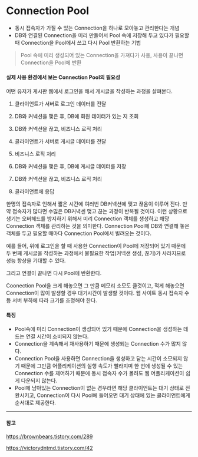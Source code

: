 # Connection Pool

- 동시 접속자가 가질 수 있는 Connection을 하나로 모아놓고 관리한다는 개념
- DB와 연결된 Connection을 미리 만들어서 Pool 속에 저장해 두고 있다가 필요할 때 Connection을 Pool에서 쓰고 다시 Pool 반환하는 기법

> Pool 속에 미리 생성되어 있는 Connection을 가져다가 사용, 사용이 끝나면 Connection을 Pool에 반환

#### 실제 사용 환경에서 보는 Connection Pool의 필요성

어떤 유저가 게시판 웹에서 로그인을 해서 게시글을 작성하는 과정을 살펴본다.

01. 클라이언트가 서버로 로그인 데이터를 전달
02. DB와 커넥션을 맺은 후, DB에 회원 데이터가 있는 지 조회
03. DB와 커넥션을 끊고, 비즈니스 로직 처리

01. 클라이언트가 서버로 게시글 데이터를 전달
02. 비즈니스 로직 처리
03. DB와 커넥션을 맺은 후, DB에 게시글 데이터를 저장
04. DB와 커넥션을 끊고, 비즈니스 로직 처리
05. 클라이언트에 응답

한명의 접속자로 인해서 짧은 시간에 여러번 DB커넥션에 맺고 끊음이 이루어 진다. 만약 접속자가 많다면 수많은 DB커녁센 맺고 끊는 과정이 반복될 것이다.
이런 상황으로 생기는 오버헤드를 방지하기 위해서 미리 Connection 객체를 생성하고 해당 Connection 객체를 관리하는 것을 의미한다.
Connection Pool에 DB와 연결해 놓은 객체를 두고 필요할 때마다 Connection Pool에서 빌려오는 것이다.

예를 들어, 위에 로그인을 할 때 사용한 Connection이 Pool에 저장되어 있기 때문에 두 번째 게시글을 작성하는 과정에서 불필요한 작업(커넥샌 생성, 끊기)가 사라지므로
성능 향상을 기대할 수 있다.

그리고 연결이 끝나면 다시 Pool에 반환한다.

Coonection Pool을 크게 해놓으면 그 만큼 메모리 소모도 클것이고, 적게 해놓으면 Connection이 많이 발생할 경우 대기시간이 발생할 것이다.
웹 사이트 동시 접속자 수 등 서버 부하에 따라 크기를 조정해야 한다.

#### 특징
- Pool속에 미리 Connection이 생성되어 있기 때문에 Connection을 생성하는 데 드는 연결 시간이 소비되지 않는다.
- Connection을 계속해서 재사용하기 때문에 생성되는 Connection 수가 많지 않다.
- Connection Pool을 사용하면 Connection을 생성하고 닫는 시간이 소모되지 않기 때문에 그만큼 어플리케이션의 실행 속도가 빨라지며
한 번에 생성될 수 있는 Connection 수를 제어하기 때문에 동시 접속자 수가 몰려도 웹 어플리케이션이 쉽게 다운되지 않는다.
- Pool에 남아있는 Connection이 없는 경우라면 해당 클라이언트는 대기 상태로 전환시키고, Connection이 다시 Pool에 들어오면
대기 상태에 있는 클라이언트에게 순서대로 제공한다.

---
#### 참고

https://brownbears.tistory.com/289

https://victorydntmd.tistory.com/42
